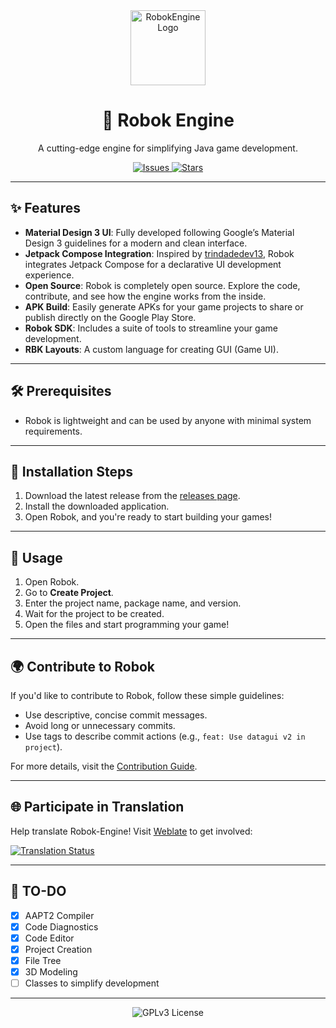 <div align="center">
  <img src="https://github.com/robok-inc.png" alt="RobokEngine Logo" width="120" height="120"/>
  <h1>🚀 Robok Engine</h1>
  <p>A cutting-edge engine for simplifying Java game development.</p>
  <a href="https://github.com/robok-inc/Robok-Engine/issues">
    <img src="https://m3-markdown-badges.vercel.app/issues/1/2/robok-inc/Robok-Engine" alt="Issues">
  </a>
  <a href="https://github.com/robok-inc/Robok-Engine/stargazers">
    <img src="https://m3-markdown-badges.vercel.app/stars/1/2/robok-inc/Robok-Engine" alt="Stars">
  </a>
</div>

---

## ✨ Features

- **Material Design 3 UI**: Fully developed following Google’s Material Design 3 guidelines for a modern and clean interface.
- **Jetpack Compose Integration**: Inspired by [trindadedev13](https://github.com/trindadedev13), Robok integrates Jetpack Compose for a declarative UI development experience.
- **Open Source**: Robok is completely open source. Explore the code, contribute, and see how the engine works from the inside.
- **APK Build**: Easily generate APKs for your game projects to share or publish directly on the Google Play Store.
- **Robok SDK**: Includes a suite of tools to streamline your game development.
- **RBK Layouts**: A custom language for creating GUI (Game UI).

---

## 🛠️ Prerequisites

- Robok is lightweight and can be used by anyone with minimal system requirements.

---

## 🔧 Installation Steps

1. Download the latest release from the [releases page](#).
2. Install the downloaded application.
3. Open Robok, and you're ready to start building your games!

---

## 🚀 Usage

1. Open Robok.
2. Go to **Create Project**.
3. Enter the project name, package name, and version.
4. Wait for the project to be created.
5. Open the files and start programming your game!

---

## 🌍 Contribute to Robok

If you'd like to contribute to Robok, follow these simple guidelines:

- Use descriptive, concise commit messages.
- Avoid long or unnecessary commits.
- Use tags to describe commit actions (e.g., `feat: Use datagui v2 in project`).

For more details, visit the [Contribution Guide](https://github.com/robok-inc/robok-engine/tree/dev/docs/CONTRIBUTION.md).

---

## 🌐 Participate in Translation

Help translate Robok-Engine! Visit [Weblate](https://hosted.weblate.org/engage/robok-engine/) to get involved:

<a href="https://hosted.weblate.org/engage/robok-engine/">
    <img src="https://hosted.weblate.org/widgets/robok-engine/-/multi-auto.svg" alt="Translation Status">
</a>

---

## 📝 TO-DO

- [X] AAPT2 Compiler
- [X] Code Diagnostics
- [X] Code Editor
- [X] Project Creation
- [X] File Tree
- [X] 3D Modeling
- [ ] Classes to simplify development

---

<div align="center">
  <img src="https://ziadoua.github.io/m3-Markdown-Badges/badges/LicenceGPLv3/licencegplv32.svg" alt="GPLv3 License">
</div>
